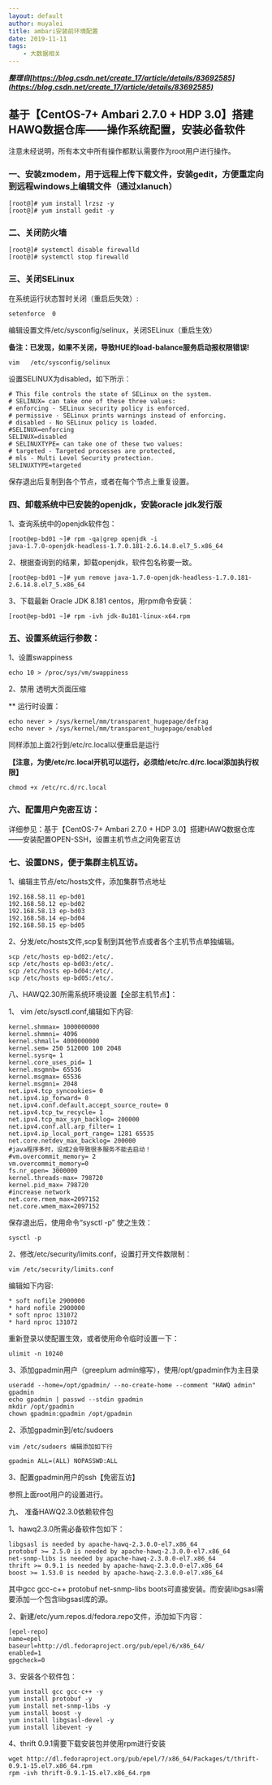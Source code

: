 ```yaml
---
layout: default
author: muyalei
title: ambari安装前环境配置
date: 2019-11-11
tags:
    - 大数据相关
---
```


***整理自[https://blog.csdn.net/create_17/article/details/83692585](https://blog.csdn.net/create_17/article/details/83692585)***

## 基于【CentOS-7+ Ambari 2.7.0 + HDP 3.0】搭建HAWQ数据仓库——操作系统配置，安装必备软件

注意未经说明，所有本文中所有操作都默认需要作为root用户进行操作。

### 一、安装zmodem，用于远程上传下载文件，安装gedit，方便重定向到远程windows上编辑文件（通过xlanuch）
```
[root@]# yum install lrzsz -y
[root@]# yum install gedit -y
```

### 二、关闭防火墙
```
[root@]# systemctl disable firewalld
[root@]# systemctl stop firewalld
```

### 三、关闭SELinux

在系统运行状态暂时关闭（重启后失效）:
```
setenforce  0
```
编辑设置文件/etc/sysconfig/selinux，关闭SELinux（重启生效）

**备注：已发现，如果不关闭，导致HUE的load-balance服务启动报权限错误!**
```
vim   /etc/sysconfig/selinux
```
设置SELINUX为disabled，如下所示：
```
# This file controls the state of SELinux on the system.
# SELINUX= can take one of these three values:
# enforcing - SELinux security policy is enforced.
# permissive - SELinux prints warnings instead of enforcing.
# disabled - No SELinux policy is loaded.
#SELINUX=enforcing
SELINUX=disabled
# SELINUXTYPE= can take one of these two values:
# targeted - Targeted processes are protected,
# mls - Multi Level Security protection.
SELINUXTYPE=targeted
```
保存退出后复制到各个节点，或者在每个节点上重复设置。

### 四、卸载系统中已安装的openjdk，安装oracle jdk发行版

1、查询系统中的openjdk软件包：
```
[root@ep-bd01 ~]# rpm -qa|grep openjdk -i
java-1.7.0-openjdk-headless-1.7.0.181-2.6.14.8.el7_5.x86_64
```

2、根据查询到的结果，卸载openjdk，软件包名称要一致。
```
[root@ep-bd01 ~]# yum remove java-1.7.0-openjdk-headless-1.7.0.181-2.6.14.8.el7_5.x86_64
```

3、下载最新 Oracle JDK 8.181 centos，用rpm命令安装：
```
[root@ep-bd01 ~]# rpm -ivh jdk-8u181-linux-x64.rpm
```

### 五、设置系统运行参数：

1、设置swappiness
```
echo 10 > /proc/sys/vm/swappiness
```

2、禁用 透明大页面压缩

** 运行时设置：
```
echo never > /sys/kernel/mm/transparent_hugepage/defrag
echo never > /sys/kernel/mm/transparent_hugepage/enabled
``` 
同样添加上面2行到/etc/rc.local以便重启是运行

**【注意，为使/etc/rc.local开机可以运行，必须给/etc/rc.d/rc.local添加执行权限】**
```
chmod +x /etc/rc.d/rc.local
```

### 六、配置用户免密互访：

详细参见：基于【CentOS-7+ Ambari 2.7.0 + HDP 3.0】搭建HAWQ数据仓库——安装配置OPEN-SSH，设置主机节点之间免密互访

### 七、设置DNS，便于集群主机互访。

1、编辑主节点/etc/hosts文件，添加集群节点地址
```
192.168.58.11 ep-bd01
192.168.58.12 ep-bd02
192.168.58.13 ep-bd03
192.168.58.14 ep-bd04
192.168.58.15 ep-bd05
```
2、分发/etc/hosts文件,scp复制到其他节点或者各个主机节点单独编辑。
```
scp /etc/hosts ep-bd02:/etc/.
scp /etc/hosts ep-bd03:/etc/.
scp /etc/hosts ep-bd04:/etc/.
scp /etc/hosts ep-bd05:/etc/.
```

八、HAWQ2.30所需系统环境设置【全部主机节点】：

1、 vim /etc/sysctl.conf,编辑如下内容:
```
kernel.shmmax= 1000000000
kernel.shmmni= 4096
kernel.shmall= 4000000000
kernel.sem= 250 512000 100 2048
kernel.sysrq= 1
kernel.core_uses_pid= 1
kernel.msgmnb= 65536
kernel.msgmax= 65536
kernel.msgmni= 2048
net.ipv4.tcp_syncookies= 0
net.ipv4.ip_forward= 0
net.ipv4.conf.default.accept_source_route= 0
net.ipv4.tcp_tw_recycle= 1
net.ipv4.tcp_max_syn_backlog= 200000
net.ipv4.conf.all.arp_filter= 1
net.ipv4.ip_local_port_range= 1281 65535
net.core.netdev_max_backlog= 200000
#java程序多时，设成2会导致很多服务不能去启动！
#vm.overcommit_memory= 2  
vm.overcommit_memory=0
fs.nr_open= 3000000
kernel.threads-max= 798720
kernel.pid_max= 798720
#increase network
net.core.rmem_max=2097152
net.core.wmem_max=2097152
```
保存退出后，使用命令“sysctl -p” 使之生效：
```
sysctl -p
```

2、修改/etc/security/limits.conf，设置打开文件数限制：
```
vim /etc/security/limits.conf
```
编辑如下内容:
```
* soft nofile 2900000
* hard nofile 2900000
* soft nproc 131072
* hard nproc 131072
```
重新登录以使配置生效，或者使用命令临时设置一下：
```
ulimit -n 10240
```

3、添加gpadmin用户（greeplum admin缩写），使用/opt/gpadmin作为主目录
```
useradd --home=/opt/gpadmin/ --no-create-home --comment "HAWQ admin" gpadmin 
echo gpadmin | passwd --stdin gpadmin 
mkdir /opt/gpadmin
chown gpadmin:gpadmin /opt/gpadmin
```

2、添加gpadmin到/etc/sudoers
```
vim /etc/sudoers 编辑添加如下行

gpadmin ALL=(ALL) NOPASSWD:ALL
```
3、配置gpadmin用户的ssh【免密互访】

参照上面root用户的设置进行。

九、 准备HAWQ2.3.0依赖软件包

1、hawq2.3.0所需必备软件包如下：
```
libgsasl is needed by apache-hawq-2.3.0.0-el7.x86_64
protobuf >= 2.5.0 is needed by apache-hawq-2.3.0.0-el7.x86_64
net-snmp-libs is needed by apache-hawq-2.3.0.0-el7.x86_64
thrift >= 0.9.1 is needed by apache-hawq-2.3.0.0-el7.x86_64
boost >= 1.53.0 is needed by apache-hawq-2.3.0.0-el7.x86_64
```
其中gcc gcc-c++ protobuf net-snmp-libs boots可直接安装。而安装libgsasl需要添加一个包含libgsasl库的源。

2、新建/etc/yum.repos.d/fedora.repo文件，添加如下内容： 
```
[epel-repo]
name=epel
baseurl=http://dl.fedoraproject.org/pub/epel/6/x86_64/
enabled=1
gpgcheck=0
```
3、安装各个软件包：
```
yum install gcc gcc-c++ -y
yum install protobuf -y
yum install net-snmp-libs -y
yum install boost -y 
yum install libgsasl-devel -y
yum install libevent -y
```

4、thrift 0.9.1需要下载安装包并使用rpm进行安装
```
wget http://dl.fedoraproject.org/pub/epel/7/x86_64/Packages/t/thrift-0.9.1-15.el7.x86_64.rpm
rpm -ivh thrift-0.9.1-15.el7.x86_64.rpm
```











































